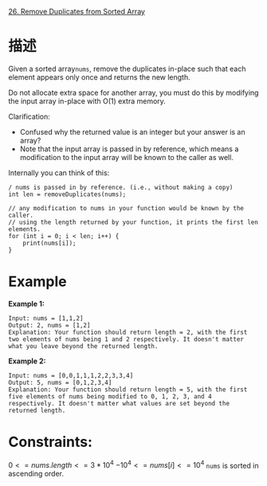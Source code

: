 [26. Remove Duplicates from Sorted Array](https://leetcode-cn.com/problems/remove-duplicates-from-sorted-array/)

# 描述

Given a sorted array`nums`, remove the duplicates in-place such that each element appears only once and returns the new length.

Do not allocate extra space for another array, you must do this by modifying the input array in-place with O(1) extra memory.

Clarification:
- Confused why the returned value is an integer but your answer is an array?
- Note that the input array is passed in by reference, which means a modification to the input array will be known to the caller as well.

Internally you can think of this:
```
/ nums is passed in by reference. (i.e., without making a copy)
int len = removeDuplicates(nums);

// any modification to nums in your function would be known by the caller.
// using the length returned by your function, it prints the first len elements.
for (int i = 0; i < len; i++) {
    print(nums[i]);
}
```

# Example

**Example 1:**

```
Input: nums = [1,1,2]
Output: 2, nums = [1,2]
Explanation: Your function should return length = 2, with the first two elements of nums being 1 and 2 respectively. It doesn't matter what you leave beyond the returned length.
```

**Example 2:**

```
Input: nums = [0,0,1,1,1,2,2,3,3,4]
Output: 5, nums = [0,1,2,3,4]
Explanation: Your function should return length = 5, with the first five elements of nums being modified to 0, 1, 2, 3, and 4 respectively. It doesn't matter what values are set beyond the returned length.
```

# **Constraints:**

$0 <= nums.length <= 3 * 10^4$
$-10^4 <= nums[i] <= 10^4$
`nums` is sorted in ascending order.

